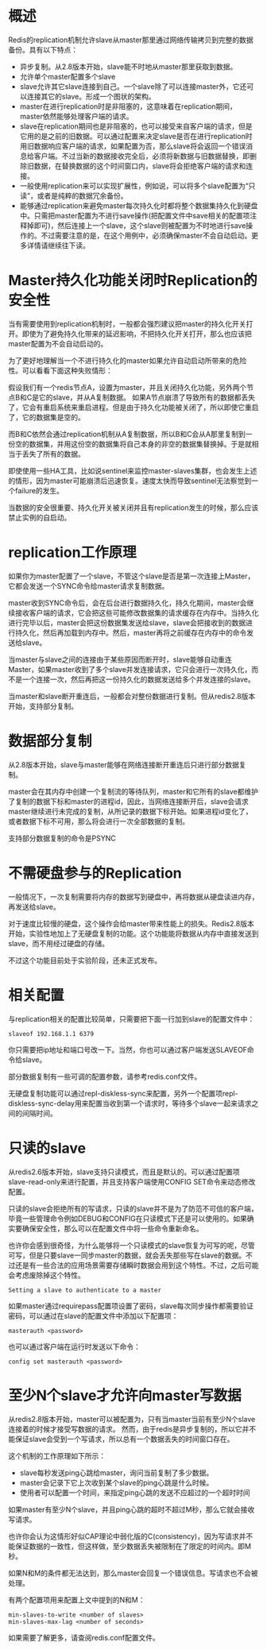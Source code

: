 # 概述
Redis的replication机制允许slave从master那里通过网络传输拷贝到完整的数据备份。具有以下特点：

- 异步复制。从2.8版本开始，slave能不时地从master那里获取到数据。
- 允许单个master配置多个slave
- slave允许其它slave连接到自己。一个slave除了可以连接master外，它还可以连接其它的slave。形成一个图状的架构。
- master在进行replication时是非阻塞的，这意味着在replication期间，master依然能够处理客户端的请求。
- slave在replication期间也是非阻塞的，也可以接受来自客户端的请求，但是它用的是之前的旧数据。可以通过配置来决定slave是否在进行replication时用旧数据响应客户端的请求，如果配置为否，那么slave将会返回一个错误消息给客户端。不过当新的数据接收完全后，必须将新数据与旧数据替换，即删除旧数据，在替换数据的这个时间窗口内，slave将会拒绝客户端的请求和连接。
- 一般使用replication来可以实现扩展性，例如说，可以将多个slave配置为“只读”，或者是纯粹的数据冗余备份。
- 能够通过replication来避免master每次持久化时都将整个数据集持久化到硬盘中。只需把master配置为不进行save操作(把配置文件中save相关的配置项注释掉即可)，然后连接上一个slave，这个slave则被配置为不时地进行save操作的。不过需要注意的是，在这个用例中，必须确保master不会自动启动。更多详情请继续往下读。 

# Master持久化功能关闭时Replication的安全性
当有需要使用到replication机制时，一般都会强烈建议把master的持久化开关打开。即使为了避免持久化带来的延迟影响，不把持久化开关打开，那么也应该把master配置为不会自动启动的。

为了更好地理解当一个不进行持久化的master如果允许自动启动所带来的危险性。可以看看下面这种失败情形：

假设我们有一个redis节点A，设置为master，并且关闭持久化功能，另外两个节点B和C是它的slave，并从A复制数据。
如果A节点崩溃了导致所有的数据都丢失了，它会有重启系统来重启进程。但是由于持久化功能被关闭了，所以即使它重启了，它的数据集是空的。

而B和C依然会通过replication机制从A复制数据，所以B和C会从A那里复制到一份空的数据集，并用这份空的数据集将自己本身的非空的数据集替换掉。于是就相当于丢失了所有的数据。

即使使用一些HA工具，比如说sentinel来监控master-slaves集群，也会发生上述的情形，因为master可能崩溃后迅速恢复。速度太快而导致sentinel无法察觉到一个failure的发生。

当数据的安全很重要、持久化开关被关闭并且有replication发生的时候，那么应该禁止实例的自启动。  

# replication工作原理
如果你为master配置了一个slave，不管这个slave是否是第一次连接上Master，它都会发送一个SYNC命令给master请求复制数据。

master收到SYNC命令后，会在后台进行数据持久化，持久化期间，master会继续接收客户端的请求，它会把这些可能修改数据集的请求缓存在内存中。当持久化进行完毕以后，master会把这份数据集发送给slave，slave会把接收到的数据进行持久化，然后再加载到内存中。然后，master再将之前缓存在内存中的命令发送给slave。

当master与slave之间的连接由于某些原因而断开时，slave能够自动重连Master，如果master收到了多个slave并发连接请求，它只会进行一次持久化，而不是一个连接一次，然后再把这一份持久化的数据发送给多个并发连接的slave。

当master和slave断开重连后，一般都会对整份数据进行复制。但从redis2.8版本开始，支持部分复制。  

# 数据部分复制
从2.8版本开始，slave与master能够在网络连接断开重连后只进行部分数据复制。

master会在其内存中创建一个复制流的等待队列，master和它所有的slave都维护了复制的数据下标和master的进程id，因此，当网络连接断开后，slave会请求master继续进行未完成的复制，从所记录的数据下标开始。如果进程id变化了，或者数据下标不可用，那么将会进行一次全部数据的复制。

支持部分数据复制的命令是PSYNC  

# 不需硬盘参与的Replication
一般情况下，一次复制需要将内存的数据写到硬盘中，再将数据从硬盘读进内存，再发送给slave。

对于速度比较慢的硬盘，这个操作会给master带来性能上的损失。Redis2.8版本开始，实验性地加上了无硬盘复制的功能。这个功能能将数据从内存中直接发送到slave，而不用经过硬盘的存储。

不过这个功能目前处于实验阶段，还未正式发布。  

# 相关配置
与replication相关的配置比较简单，只需要把下面一行加到slave的配置文件中： 

	slaveof 192.168.1.1 6379

你只需要把ip地址和端口号改一下。当然，你也可以通过客户端发送SLAVEOF命令给slave。

部分数据复制有一些可调的配置参数，请参考redis.conf文件。

无硬盘复制功能可以通过repl-diskless-sync来配置，另外一个配置项repl-diskless-sync-delay用来配置当收到第一个请求时，等待多个slave一起来请求之间的间隔时间。  

# 只读的slave
从redis2.6版本开始，slave支持只读模式，而且是默认的。可以通过配置项slave-read-only来进行配置，并且支持客户端使用CONFIG SET命令来动态修改配置。

只读的slave会拒绝所有的写请求，只读的slave并不是为了防范不可信的客户端，毕竟一些管理命令例如DEBUG和CONFIG在只读模式下还是可以使用的。如果确实要确保安全性，那么可以在配置文件中将一些命令重新命名。

也许你会感到很奇怪，为什么能够将一个只读模式的slave恢复为可写的呢，尽管可写，但是只要slave一同步master的数据，就会丢失那些写在slave的数据。不过还是有一些合法的应用场景需要存储瞬时数据会用到这个特性。不过，之后可能会考虑废除掉这个特性。

`Setting a slave to authenticate to a master`

如果master通过requirepass配置项设置了密码，slave每次同步操作都需要验证密码，可以通过在slave的配置文件中添加以下配置项： 

	masterauth <password>

也可以通过客户端在运行时发送以下命令：  

	config set masterauth <password>

# 至少N个slave才允许向master写数据
从redis2.8版本开始，master可以被配置为，只有当master当前有至少N个slave连接着的时候才接受写数据的请求。
然而，由于redis是异步复制的，所以它并不能保证slave会受到一个写请求，所以总有一个数据丢失的时间窗口存在。

这个机制的工作原理如下所示：

- slave每秒发送ping心跳给master，询问当前复制了多少数据。
- master会记录下它上次收到某个slave的ping心跳是什么时候。
- 使用者可以配置一个时间，来指定ping心跳的发送不应超过的一个超时时间

如果master有至少N个slave，并且ping心跳的超时不超过M秒，那么它就会接收写请求。

也许你会认为这情形好似CAP理论中弱化版的C(consistency)，因为写请求并不能保证数据的一致性，但这样做，至少数据丢失被限制在了限定的时间内。即M秒。

如果N和M的条件都无法达到，那么master会回复一个错误信息。写请求也不会被处理。

有两个配置项用来配置上文中提到的N和M： 

	min-slaves-to-write <number of slaves>
	min-slaves-max-lag <number of seconds>

如果需要了解更多，请查阅redis.conf配置文件。  
